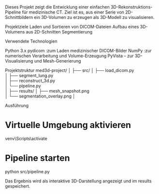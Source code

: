 Dieses Projekt zeigt die Entwicklung einer einfachen 3D-Rekonstruktions-Pipeline für medizinische CT.
Ziel ist es, aus einer Serie von 2D-Schnittbildern ein 3D-Volumen zu erzeugen als 3D-Modell zu visualisieren.

Projektziele
Laden und Sortieren von DICOM-Dateien
Aufbau eines 3D-Volumens aus 2D-Schnitten
Segmentierung

Verwendete Technologien

Python 3.x
pydicom :zum Laden medizinischer DICOM-Bilder
NumPy :zur numerischen Verarbeitung und Volume-Erzeugung
PyVista – zur 3D-Visualisierung und Mesh-Generierung

Projektstruktur
med3d-project/
│
├── src/
│   ├── load_dicom.py         
│   ├── segment_lung.py      
│   ├── reconstruct_3d.py     
│   └── pipeline.py            
│
├── results/
│   ├── mesh_snapshot.png      
│   └── segmentation_overlay.png
│


Ausführung
# Virtuelle Umgebung aktivieren 
venv\Scripts\activate

# Pipeline starten
python src/pipeline.py


Das Ergebnis wird als interaktive 3D-Darstellung angezeigt und im results gespeichert.
